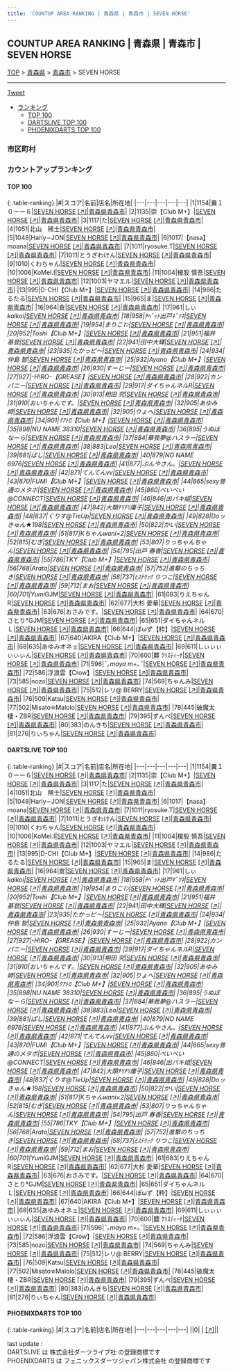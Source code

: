 ```yaml
---
title: 'COUNTUP AREA RANKING | 青森県 | 青森市 | SEVEN HORSE'
---
```

## COUNTUP AREA RANKING | 青森県 | 青森市 | SEVEN HORSE

[TOP](/darts/rank/) > [青森県](/darts/rank/青森県/) > [青森市](/darts/rank/青森県/青森市/) > SEVEN HORSE

___

<a href="https://twitter.com/share?ref_src=twsrc%5Etfw" data-text="COUNTUP AREA RANKING | 青森県青森市SEVEN HORSE" class="twitter-share-button" data-hashtags="DARTSLIVE,PHOENIXDARTS,darts,ダーツ" data-show-count="false">Tweet</a>

* [ランキング](#カウントアップランキング)
    * [TOP 100](#top-100)
    * [DARTSLIVE TOP 100](#dartslive-top-100)
    * [PHOENIXDARTS TOP 100](#phoenixdarts-top-100)

### 市区町村

<ul>

</ul>

### カウントアップランキング

#### TOP 100



{:.table-ranking}
|#|スコア|名前|店名|所在地|
|---|---|---|---|---|
|1|1154|<span class="rank-name-dl">糞１０ーー６</span>|<a href="/darts/rank/shops/f963892b8974731b0d9b047a20a7ba1e.html">SEVEN HORSE</a> <a href="https://search.dartslive.com/jp/shop/f963892b8974731b0d9b047a20a7ba1e">[↗]</a>|<a href="/darts/rank/青森県/青森市">青森県青森市</a>|
|2|1135|<span class="rank-name-dl">崇【Club M+】</span>|<a href="/darts/rank/shops/f963892b8974731b0d9b047a20a7ba1e.html">SEVEN HORSE</a> <a href="https://search.dartslive.com/jp/shop/f963892b8974731b0d9b047a20a7ba1e">[↗]</a>|<a href="/darts/rank/青森県/青森市">青森県青森市</a>|
|3|1117|<span class="rank-name-dl">た</span>|<a href="/darts/rank/shops/f963892b8974731b0d9b047a20a7ba1e.html">SEVEN HORSE</a> <a href="https://search.dartslive.com/jp/shop/f963892b8974731b0d9b047a20a7ba1e">[↗]</a>|<a href="/darts/rank/青森県/青森市">青森県青森市</a>|
|4|1051|<span class="rank-name-dl">北山　稀士</span>|<a href="/darts/rank/shops/f963892b8974731b0d9b047a20a7ba1e.html">SEVEN HORSE</a> <a href="https://search.dartslive.com/jp/shop/f963892b8974731b0d9b047a20a7ba1e">[↗]</a>|<a href="/darts/rank/青森県/青森市">青森県青森市</a>|
|5|1048|<span class="rank-name-dl">Harly∽JON</span>|<a href="/darts/rank/shops/f963892b8974731b0d9b047a20a7ba1e.html">SEVEN HORSE</a> <a href="https://search.dartslive.com/jp/shop/f963892b8974731b0d9b047a20a7ba1e">[↗]</a>|<a href="/darts/rank/青森県/青森市">青森県青森市</a>|
|6|1017|<span class="rank-name-dl">【nasa】moana</span>|<a href="/darts/rank/shops/f963892b8974731b0d9b047a20a7ba1e.html">SEVEN HORSE</a> <a href="https://search.dartslive.com/jp/shop/f963892b8974731b0d9b047a20a7ba1e">[↗]</a>|<a href="/darts/rank/青森県/青森市">青森県青森市</a>|
|7|1011|<span class="rank-name-dl">ryosuke.T</span>|<a href="/darts/rank/shops/f963892b8974731b0d9b047a20a7ba1e.html">SEVEN HORSE</a> <a href="https://search.dartslive.com/jp/shop/f963892b8974731b0d9b047a20a7ba1e">[↗]</a>|<a href="/darts/rank/青森県/青森市">青森県青森市</a>|
|7|1011|<span class="rank-name-dl">とうざわけん</span>|<a href="/darts/rank/shops/f963892b8974731b0d9b047a20a7ba1e.html">SEVEN HORSE</a> <a href="https://search.dartslive.com/jp/shop/f963892b8974731b0d9b047a20a7ba1e">[↗]</a>|<a href="/darts/rank/青森県/青森市">青森県青森市</a>|
|9|1010|<span class="rank-name-dl">くわちゃん</span>|<a href="/darts/rank/shops/f963892b8974731b0d9b047a20a7ba1e.html">SEVEN HORSE</a> <a href="https://search.dartslive.com/jp/shop/f963892b8974731b0d9b047a20a7ba1e">[↗]</a>|<a href="/darts/rank/青森県/青森市">青森県青森市</a>|
|10|1006|<span class="rank-name-dl">KoMeI.I</span>|<a href="/darts/rank/shops/f963892b8974731b0d9b047a20a7ba1e.html">SEVEN HORSE</a> <a href="https://search.dartslive.com/jp/shop/f963892b8974731b0d9b047a20a7ba1e">[↗]</a>|<a href="/darts/rank/青森県/青森市">青森県青森市</a>|
|11|1004|<span class="rank-name-dl">榎股 慎吾</span>|<a href="/darts/rank/shops/f963892b8974731b0d9b047a20a7ba1e.html">SEVEN HORSE</a> <a href="https://search.dartslive.com/jp/shop/f963892b8974731b0d9b047a20a7ba1e">[↗]</a>|<a href="/darts/rank/青森県/青森市">青森県青森市</a>|
|12|1003|<span class="rank-name-dl">ヤマエル</span>|<a href="/darts/rank/shops/f963892b8974731b0d9b047a20a7ba1e.html">SEVEN HORSE</a> <a href="https://search.dartslive.com/jp/shop/f963892b8974731b0d9b047a20a7ba1e">[↗]</a>|<a href="/darts/rank/青森県/青森市">青森県青森市</a>|
|13|995|<span class="rank-name-dl">D-CHI【Club M+】</span>|<a href="/darts/rank/shops/f963892b8974731b0d9b047a20a7ba1e.html">SEVEN HORSE</a> <a href="https://search.dartslive.com/jp/shop/f963892b8974731b0d9b047a20a7ba1e">[↗]</a>|<a href="/darts/rank/青森県/青森市">青森県青森市</a>|
|14|986|<span class="rank-name-dl">たるたる</span>|<a href="/darts/rank/shops/f963892b8974731b0d9b047a20a7ba1e.html">SEVEN HORSE</a> <a href="https://search.dartslive.com/jp/shop/f963892b8974731b0d9b047a20a7ba1e">[↗]</a>|<a href="/darts/rank/青森県/青森市">青森県青森市</a>|
|15|965|<span class="rank-name-dl">ま</span>|<a href="/darts/rank/shops/f963892b8974731b0d9b047a20a7ba1e.html">SEVEN HORSE</a> <a href="https://search.dartslive.com/jp/shop/f963892b8974731b0d9b047a20a7ba1e">[↗]</a>|<a href="/darts/rank/青森県/青森市">青森県青森市</a>|
|16|964|<span class="rank-name-dl">倉</span>|<a href="/darts/rank/shops/f963892b8974731b0d9b047a20a7ba1e.html">SEVEN HORSE</a> <a href="https://search.dartslive.com/jp/shop/f963892b8974731b0d9b047a20a7ba1e">[↗]</a>|<a href="/darts/rank/青森県/青森市">青森県青森市</a>|
|17|961|<span class="rank-name-dl">しぃ*kaikoi</span>|<a href="/darts/rank/shops/f963892b8974731b0d9b047a20a7ba1e.html">SEVEN HORSE</a> <a href="https://search.dartslive.com/jp/shop/f963892b8974731b0d9b047a20a7ba1e">[↗]</a>|<a href="/darts/rank/青森県/青森市">青森県青森市</a>|
|18|958|<span class="rank-name-dl">ﾁﾍﾞｯﾄ出戸ｷﾞﾂﾈ</span>|<a href="/darts/rank/shops/f963892b8974731b0d9b047a20a7ba1e.html">SEVEN HORSE</a> <a href="https://search.dartslive.com/jp/shop/f963892b8974731b0d9b047a20a7ba1e">[↗]</a>|<a href="/darts/rank/青森県/青森市">青森県青森市</a>|
|19|954|<span class="rank-name-dl">まりこﾏﾝ</span>|<a href="/darts/rank/shops/f963892b8974731b0d9b047a20a7ba1e.html">SEVEN HORSE</a> <a href="https://search.dartslive.com/jp/shop/f963892b8974731b0d9b047a20a7ba1e">[↗]</a>|<a href="/darts/rank/青森県/青森市">青森県青森市</a>|
|20|952|<span class="rank-name-dl">Toshi【Club M+】</span>|<a href="/darts/rank/shops/f963892b8974731b0d9b047a20a7ba1e.html">SEVEN HORSE</a> <a href="https://search.dartslive.com/jp/shop/f963892b8974731b0d9b047a20a7ba1e">[↗]</a>|<a href="/darts/rank/青森県/青森市">青森県青森市</a>|
|21|951|<span class="rank-name-dl">福井　基登</span>|<a href="/darts/rank/shops/f963892b8974731b0d9b047a20a7ba1e.html">SEVEN HORSE</a> <a href="https://search.dartslive.com/jp/shop/f963892b8974731b0d9b047a20a7ba1e">[↗]</a>|<a href="/darts/rank/青森県/青森市">青森県青森市</a>|
|22|941|<span class="rank-name-dl">田中大輝</span>|<a href="/darts/rank/shops/f963892b8974731b0d9b047a20a7ba1e.html">SEVEN HORSE</a> <a href="https://search.dartslive.com/jp/shop/f963892b8974731b0d9b047a20a7ba1e">[↗]</a>|<a href="/darts/rank/青森県/青森市">青森県青森市</a>|
|23|935|<span class="rank-name-dl">たかっピ～</span>|<a href="/darts/rank/shops/f963892b8974731b0d9b047a20a7ba1e.html">SEVEN HORSE</a> <a href="https://search.dartslive.com/jp/shop/f963892b8974731b0d9b047a20a7ba1e">[↗]</a>|<a href="/darts/rank/青森県/青森市">青森県青森市</a>|
|24|934|<span class="rank-name-dl">仲島 智</span>|<a href="/darts/rank/shops/f963892b8974731b0d9b047a20a7ba1e.html">SEVEN HORSE</a> <a href="https://search.dartslive.com/jp/shop/f963892b8974731b0d9b047a20a7ba1e">[↗]</a>|<a href="/darts/rank/青森県/青森市">青森県青森市</a>|
|25|932|<span class="rank-name-dl">Ayano【Club M+】</span>|<a href="/darts/rank/shops/f963892b8974731b0d9b047a20a7ba1e.html">SEVEN HORSE</a> <a href="https://search.dartslive.com/jp/shop/f963892b8974731b0d9b047a20a7ba1e">[↗]</a>|<a href="/darts/rank/青森県/青森市">青森県青森市</a>|
|26|930|<span class="rank-name-dl">すーじー</span>|<a href="/darts/rank/shops/f963892b8974731b0d9b047a20a7ba1e.html">SEVEN HORSE</a> <a href="https://search.dartslive.com/jp/shop/f963892b8974731b0d9b047a20a7ba1e">[↗]</a>|<a href="/darts/rank/青森県/青森市">青森県青森市</a>|
|27|927|<span class="rank-name-dl">-H!RO-【GREASE】</span>|<a href="/darts/rank/shops/f963892b8974731b0d9b047a20a7ba1e.html">SEVEN HORSE</a> <a href="https://search.dartslive.com/jp/shop/f963892b8974731b0d9b047a20a7ba1e">[↗]</a>|<a href="/darts/rank/青森県/青森市">青森県青森市</a>|
|28|922|<span class="rank-name-dl">カンパニー</span>|<a href="/darts/rank/shops/f963892b8974731b0d9b047a20a7ba1e.html">SEVEN HORSE</a> <a href="https://search.dartslive.com/jp/shop/f963892b8974731b0d9b047a20a7ba1e">[↗]</a>|<a href="/darts/rank/青森県/青森市">青森県青森市</a>|
|29|917|<span class="rank-name-dl">ダイちゃんネルR</span>|<a href="/darts/rank/shops/f963892b8974731b0d9b047a20a7ba1e.html">SEVEN HORSE</a> <a href="https://search.dartslive.com/jp/shop/f963892b8974731b0d9b047a20a7ba1e">[↗]</a>|<a href="/darts/rank/青森県/青森市">青森県青森市</a>|
|30|913|<span class="rank-name-dl">相田 究</span>|<a href="/darts/rank/shops/f963892b8974731b0d9b047a20a7ba1e.html">SEVEN HORSE</a> <a href="https://search.dartslive.com/jp/shop/f963892b8974731b0d9b047a20a7ba1e">[↗]</a>|<a href="/darts/rank/青森県/青森市">青森県青森市</a>|
|31|910|<span class="rank-name-dl">おいちゃんです。</span>|<a href="/darts/rank/shops/f963892b8974731b0d9b047a20a7ba1e.html">SEVEN HORSE</a> <a href="https://search.dartslive.com/jp/shop/f963892b8974731b0d9b047a20a7ba1e">[↗]</a>|<a href="/darts/rank/青森県/青森市">青森県青森市</a>|
|32|905|<span class="rank-name-dl">あゆみ姉</span>|<a href="/darts/rank/shops/f963892b8974731b0d9b047a20a7ba1e.html">SEVEN HORSE</a> <a href="https://search.dartslive.com/jp/shop/f963892b8974731b0d9b047a20a7ba1e">[↗]</a>|<a href="/darts/rank/青森県/青森市">青森県青森市</a>|
|32|905|<span class="rank-name-dl">りょへ</span>|<a href="/darts/rank/shops/f963892b8974731b0d9b047a20a7ba1e.html">SEVEN HORSE</a> <a href="https://search.dartslive.com/jp/shop/f963892b8974731b0d9b047a20a7ba1e">[↗]</a>|<a href="/darts/rank/青森県/青森市">青森県青森市</a>|
|34|901|<span class="rank-name-dl">ｸｱﾄﾛ【Club M+】</span>|<a href="/darts/rank/shops/f963892b8974731b0d9b047a20a7ba1e.html">SEVEN HORSE</a> <a href="https://search.dartslive.com/jp/shop/f963892b8974731b0d9b047a20a7ba1e">[↗]</a>|<a href="/darts/rank/青森県/青森市">青森県青森市</a>|
|35|898|<span class="rank-name-dl">NU NAME 38310</span>|<a href="/darts/rank/shops/f963892b8974731b0d9b047a20a7ba1e.html">SEVEN HORSE</a> <a href="https://search.dartslive.com/jp/shop/f963892b8974731b0d9b047a20a7ba1e">[↗]</a>|<a href="/darts/rank/青森県/青森市">青森県青森市</a>|
|36|895|<span class="rank-name-dl">うぬぼなーら</span>|<a href="/darts/rank/shops/f963892b8974731b0d9b047a20a7ba1e.html">SEVEN HORSE</a> <a href="https://search.dartslive.com/jp/shop/f963892b8974731b0d9b047a20a7ba1e">[↗]</a>|<a href="/darts/rank/青森県/青森市">青森県青森市</a>|
|37|884|<span class="rank-name-dl">華我夢@ハスラー</span>|<a href="/darts/rank/shops/f963892b8974731b0d9b047a20a7ba1e.html">SEVEN HORSE</a> <a href="https://search.dartslive.com/jp/shop/f963892b8974731b0d9b047a20a7ba1e">[↗]</a>|<a href="/darts/rank/青森県/青森市">青森県青森市</a>|
|38|883|<span class="rank-name-dl">Leo</span>|<a href="/darts/rank/shops/f963892b8974731b0d9b047a20a7ba1e.html">SEVEN HORSE</a> <a href="https://search.dartslive.com/jp/shop/f963892b8974731b0d9b047a20a7ba1e">[↗]</a>|<a href="/darts/rank/青森県/青森市">青森県青森市</a>|
|39|881|<span class="rank-name-dl">ばし</span>|<a href="/darts/rank/shops/f963892b8974731b0d9b047a20a7ba1e.html">SEVEN HORSE</a> <a href="https://search.dartslive.com/jp/shop/f963892b8974731b0d9b047a20a7ba1e">[↗]</a>|<a href="/darts/rank/青森県/青森市">青森県青森市</a>|
|40|879|<span class="rank-name-dl">NO NAME 6976</span>|<a href="/darts/rank/shops/f963892b8974731b0d9b047a20a7ba1e.html">SEVEN HORSE</a> <a href="https://search.dartslive.com/jp/shop/f963892b8974731b0d9b047a20a7ba1e">[↗]</a>|<a href="/darts/rank/青森県/青森市">青森県青森市</a>|
|41|877|<span class="rank-name-dl">ぶんやさん。</span>|<a href="/darts/rank/shops/f963892b8974731b0d9b047a20a7ba1e.html">SEVEN HORSE</a> <a href="https://search.dartslive.com/jp/shop/f963892b8974731b0d9b047a20a7ba1e">[↗]</a>|<a href="/darts/rank/青森県/青森市">青森県青森市</a>|
|42|871|<span class="rank-name-dl">てんてんvv</span>|<a href="/darts/rank/shops/f963892b8974731b0d9b047a20a7ba1e.html">SEVEN HORSE</a> <a href="https://search.dartslive.com/jp/shop/f963892b8974731b0d9b047a20a7ba1e">[↗]</a>|<a href="/darts/rank/青森県/青森市">青森県青森市</a>|
|43|870|<span class="rank-name-dl">FUMI【Club M+】</span>|<a href="/darts/rank/shops/f963892b8974731b0d9b047a20a7ba1e.html">SEVEN HORSE</a> <a href="https://search.dartslive.com/jp/shop/f963892b8974731b0d9b047a20a7ba1e">[↗]</a>|<a href="/darts/rank/青森県/青森市">青森県青森市</a>|
|44|865|<span class="rank-name-dl">sexy普通のメタボ</span>|<a href="/darts/rank/shops/f963892b8974731b0d9b047a20a7ba1e.html">SEVEN HORSE</a> <a href="https://search.dartslive.com/jp/shop/f963892b8974731b0d9b047a20a7ba1e">[↗]</a>|<a href="/darts/rank/青森県/青森市">青森県青森市</a>|
|45|860|<span class="rank-name-dl">ぺいぺい@CONNECT</span>|<a href="/darts/rank/shops/f963892b8974731b0d9b047a20a7ba1e.html">SEVEN HORSE</a> <a href="https://search.dartslive.com/jp/shop/f963892b8974731b0d9b047a20a7ba1e">[↗]</a>|<a href="/darts/rank/青森県/青森市">青森県青森市</a>|
|46|846|<span class="rank-name-dl">出バキ姐</span>|<a href="/darts/rank/shops/f963892b8974731b0d9b047a20a7ba1e.html">SEVEN HORSE</a> <a href="https://search.dartslive.com/jp/shop/f963892b8974731b0d9b047a20a7ba1e">[↗]</a>|<a href="/darts/rank/青森県/青森市">青森県青森市</a>|
|47|842|<span class="rank-name-dl">大類ﾁﾘﾁﾘ庸子</span>|<a href="/darts/rank/shops/f963892b8974731b0d9b047a20a7ba1e.html">SEVEN HORSE</a> <a href="https://search.dartslive.com/jp/shop/f963892b8974731b0d9b047a20a7ba1e">[↗]</a>|<a href="/darts/rank/青森県/青森市">青森県青森市</a>|
|48|837|<span class="rank-name-dl">くりす@TieUp</span>|<a href="/darts/rank/shops/f963892b8974731b0d9b047a20a7ba1e.html">SEVEN HORSE</a> <a href="https://search.dartslive.com/jp/shop/f963892b8974731b0d9b047a20a7ba1e">[↗]</a>|<a href="/darts/rank/青森県/青森市">青森県青森市</a>|
|49|828|<span class="rank-name-dl">Doッきゅん★198</span>|<a href="/darts/rank/shops/f963892b8974731b0d9b047a20a7ba1e.html">SEVEN HORSE</a> <a href="https://search.dartslive.com/jp/shop/f963892b8974731b0d9b047a20a7ba1e">[↗]</a>|<a href="/darts/rank/青森県/青森市">青森県青森市</a>|
|50|822|<span class="rank-name-dl">かい</span>|<a href="/darts/rank/shops/f963892b8974731b0d9b047a20a7ba1e.html">SEVEN HORSE</a> <a href="https://search.dartslive.com/jp/shop/f963892b8974731b0d9b047a20a7ba1e">[↗]</a>|<a href="/darts/rank/青森県/青森市">青森県青森市</a>|
|51|817|<span class="rank-name-dl">Kちゃんwani×2</span>|<a href="/darts/rank/shops/f963892b8974731b0d9b047a20a7ba1e.html">SEVEN HORSE</a> <a href="https://search.dartslive.com/jp/shop/f963892b8974731b0d9b047a20a7ba1e">[↗]</a>|<a href="/darts/rank/青森県/青森市">青森県青森市</a>|
|52|815|<span class="rank-name-dl">むぎ</span>|<a href="/darts/rank/shops/f963892b8974731b0d9b047a20a7ba1e.html">SEVEN HORSE</a> <a href="https://search.dartslive.com/jp/shop/f963892b8974731b0d9b047a20a7ba1e">[↗]</a>|<a href="/darts/rank/青森県/青森市">青森県青森市</a>|
|53|807|<span class="rank-name-dl">りっちゃんちゃん</span>|<a href="/darts/rank/shops/f963892b8974731b0d9b047a20a7ba1e.html">SEVEN HORSE</a> <a href="https://search.dartslive.com/jp/shop/f963892b8974731b0d9b047a20a7ba1e">[↗]</a>|<a href="/darts/rank/青森県/青森市">青森県青森市</a>|
|54|795|<span class="rank-name-dl">出戸 春香</span>|<a href="/darts/rank/shops/f963892b8974731b0d9b047a20a7ba1e.html">SEVEN HORSE</a> <a href="https://search.dartslive.com/jp/shop/f963892b8974731b0d9b047a20a7ba1e">[↗]</a>|<a href="/darts/rank/青森県/青森市">青森県青森市</a>|
|55|786|<span class="rank-name-dl">TKY【Club M+】</span>|<a href="/darts/rank/shops/f963892b8974731b0d9b047a20a7ba1e.html">SEVEN HORSE</a> <a href="https://search.dartslive.com/jp/shop/f963892b8974731b0d9b047a20a7ba1e">[↗]</a>|<a href="/darts/rank/青森県/青森市">青森県青森市</a>|
|56|768|<span class="rank-name-dl">Arata</span>|<a href="/darts/rank/shops/f963892b8974731b0d9b047a20a7ba1e.html">SEVEN HORSE</a> <a href="https://search.dartslive.com/jp/shop/f963892b8974731b0d9b047a20a7ba1e">[↗]</a>|<a href="/darts/rank/青森県/青森市">青森県青森市</a>|
|57|752|<span class="rank-name-dl">進撃のちっちき</span>|<a href="/darts/rank/shops/f963892b8974731b0d9b047a20a7ba1e.html">SEVEN HORSE</a> <a href="https://search.dartslive.com/jp/shop/f963892b8974731b0d9b047a20a7ba1e">[↗]</a>|<a href="/darts/rank/青森県/青森市">青森県青森市</a>|
|58|737|<span class="rank-name-dl">ﾋｽﾃﾘｯｸ りつこ</span>|<a href="/darts/rank/shops/f963892b8974731b0d9b047a20a7ba1e.html">SEVEN HORSE</a> <a href="https://search.dartslive.com/jp/shop/f963892b8974731b0d9b047a20a7ba1e">[↗]</a>|<a href="/darts/rank/青森県/青森市">青森県青森市</a>|
|59|712|<span class="rank-name-dl">まお</span>|<a href="/darts/rank/shops/f963892b8974731b0d9b047a20a7ba1e.html">SEVEN HORSE</a> <a href="https://search.dartslive.com/jp/shop/f963892b8974731b0d9b047a20a7ba1e">[↗]</a>|<a href="/darts/rank/青森県/青森市">青森県青森市</a>|
|60|701|<span class="rank-name-dl">Yumi*GJM</span>|<a href="/darts/rank/shops/f963892b8974731b0d9b047a20a7ba1e.html">SEVEN HORSE</a> <a href="https://search.dartslive.com/jp/shop/f963892b8974731b0d9b047a20a7ba1e">[↗]</a>|<a href="/darts/rank/青森県/青森市">青森県青森市</a>|
|61|683|<span class="rank-name-dl">りえちゃんR</span>|<a href="/darts/rank/shops/f963892b8974731b0d9b047a20a7ba1e.html">SEVEN HORSE</a> <a href="https://search.dartslive.com/jp/shop/f963892b8974731b0d9b047a20a7ba1e">[↗]</a>|<a href="/darts/rank/青森県/青森市">青森県青森市</a>|
|62|677|<span class="rank-name-dl">大杉 愛華</span>|<a href="/darts/rank/shops/f963892b8974731b0d9b047a20a7ba1e.html">SEVEN HORSE</a> <a href="https://search.dartslive.com/jp/shop/f963892b8974731b0d9b047a20a7ba1e">[↗]</a>|<a href="/darts/rank/青森県/青森市">青森県青森市</a>|
|63|676|<span class="rank-name-dl">おさみです。</span>|<a href="/darts/rank/shops/f963892b8974731b0d9b047a20a7ba1e.html">SEVEN HORSE</a> <a href="https://search.dartslive.com/jp/shop/f963892b8974731b0d9b047a20a7ba1e">[↗]</a>|<a href="/darts/rank/青森県/青森市">青森県青森市</a>|
|64|670|<span class="rank-name-dl">さとり*GJM</span>|<a href="/darts/rank/shops/f963892b8974731b0d9b047a20a7ba1e.html">SEVEN HORSE</a> <a href="https://search.dartslive.com/jp/shop/f963892b8974731b0d9b047a20a7ba1e">[↗]</a>|<a href="/darts/rank/青森県/青森市">青森県青森市</a>|
|65|651|<span class="rank-name-dl">ダイちゃんネルＬ</span>|<a href="/darts/rank/shops/f963892b8974731b0d9b047a20a7ba1e.html">SEVEN HORSE</a> <a href="https://search.dartslive.com/jp/shop/f963892b8974731b0d9b047a20a7ba1e">[↗]</a>|<a href="/darts/rank/青森県/青森市">青森県青森市</a>|
|66|644|<span class="rank-name-dl">ぼωず【粋】</span>|<a href="/darts/rank/shops/f963892b8974731b0d9b047a20a7ba1e.html">SEVEN HORSE</a> <a href="https://search.dartslive.com/jp/shop/f963892b8974731b0d9b047a20a7ba1e">[↗]</a>|<a href="/darts/rank/青森県/青森市">青森県青森市</a>|
|67|640|<span class="rank-name-dl">AKIRA【Club M+】</span>|<a href="/darts/rank/shops/f963892b8974731b0d9b047a20a7ba1e.html">SEVEN HORSE</a> <a href="https://search.dartslive.com/jp/shop/f963892b8974731b0d9b047a20a7ba1e">[↗]</a>|<a href="/darts/rank/青森県/青森市">青森県青森市</a>|
|68|635|<span class="rank-name-dl">あゆみオネェ</span>|<a href="/darts/rank/shops/f963892b8974731b0d9b047a20a7ba1e.html">SEVEN HORSE</a> <a href="https://search.dartslive.com/jp/shop/f963892b8974731b0d9b047a20a7ba1e">[↗]</a>|<a href="/darts/rank/青森県/青森市">青森県青森市</a>|
|69|611|<span class="rank-name-dl">しぃぃぃぃぃぃん</span>|<a href="/darts/rank/shops/f963892b8974731b0d9b047a20a7ba1e.html">SEVEN HORSE</a> <a href="https://search.dartslive.com/jp/shop/f963892b8974731b0d9b047a20a7ba1e">[↗]</a>|<a href="/darts/rank/青森県/青森市">青森県青森市</a>|
|70|600|<span class="rank-name-dl">麓 ｸﾘｽﾃｨｰﾅ</span>|<a href="/darts/rank/shops/f963892b8974731b0d9b047a20a7ba1e.html">SEVEN HORSE</a> <a href="https://search.dartslive.com/jp/shop/f963892b8974731b0d9b047a20a7ba1e">[↗]</a>|<a href="/darts/rank/青森県/青森市">青森県青森市</a>|
|71|596|<span class="rank-name-dl">*ﾟ｡maya m+｡ﾟ*</span>|<a href="/darts/rank/shops/f963892b8974731b0d9b047a20a7ba1e.html">SEVEN HORSE</a> <a href="https://search.dartslive.com/jp/shop/f963892b8974731b0d9b047a20a7ba1e">[↗]</a>|<a href="/darts/rank/青森県/青森市">青森県青森市</a>|
|72|586|<span class="rank-name-dl">浮浪雲【Crow】</span>|<a href="/darts/rank/shops/f963892b8974731b0d9b047a20a7ba1e.html">SEVEN HORSE</a> <a href="https://search.dartslive.com/jp/shop/f963892b8974731b0d9b047a20a7ba1e">[↗]</a>|<a href="/darts/rank/青森県/青森市">青森県青森市</a>|
|73|585|<span class="rank-name-dl">nozo</span>|<a href="/darts/rank/shops/f963892b8974731b0d9b047a20a7ba1e.html">SEVEN HORSE</a> <a href="https://search.dartslive.com/jp/shop/f963892b8974731b0d9b047a20a7ba1e">[↗]</a>|<a href="/darts/rank/青森県/青森市">青森県青森市</a>|
|74|569|<span class="rank-name-dl">ちゃんみ</span>|<a href="/darts/rank/shops/f963892b8974731b0d9b047a20a7ba1e.html">SEVEN HORSE</a> <a href="https://search.dartslive.com/jp/shop/f963892b8974731b0d9b047a20a7ba1e">[↗]</a>|<a href="/darts/rank/青森県/青森市">青森県青森市</a>|
|75|512|<span class="rank-name-dl">レリ@ BERRY</span>|<a href="/darts/rank/shops/f963892b8974731b0d9b047a20a7ba1e.html">SEVEN HORSE</a> <a href="https://search.dartslive.com/jp/shop/f963892b8974731b0d9b047a20a7ba1e">[↗]</a>|<a href="/darts/rank/青森県/青森市">青森県青森市</a>|
|76|509|<span class="rank-name-dl">Katsu</span>|<a href="/darts/rank/shops/f963892b8974731b0d9b047a20a7ba1e.html">SEVEN HORSE</a> <a href="https://search.dartslive.com/jp/shop/f963892b8974731b0d9b047a20a7ba1e">[↗]</a>|<a href="/darts/rank/青森県/青森市">青森県青森市</a>|
|77|502|<span class="rank-name-dl">Misato✮Malolo</span>|<a href="/darts/rank/shops/f963892b8974731b0d9b047a20a7ba1e.html">SEVEN HORSE</a> <a href="https://search.dartslive.com/jp/shop/f963892b8974731b0d9b047a20a7ba1e">[↗]</a>|<a href="/darts/rank/青森県/青森市">青森県青森市</a>|
|78|445|<span class="rank-name-dl">破魔太棲・ZBR</span>|<a href="/darts/rank/shops/f963892b8974731b0d9b047a20a7ba1e.html">SEVEN HORSE</a> <a href="https://search.dartslive.com/jp/shop/f963892b8974731b0d9b047a20a7ba1e">[↗]</a>|<a href="/darts/rank/青森県/青森市">青森県青森市</a>|
|79|395|<span class="rank-name-dl">ずんぺ</span>|<a href="/darts/rank/shops/f963892b8974731b0d9b047a20a7ba1e.html">SEVEN HORSE</a> <a href="https://search.dartslive.com/jp/shop/f963892b8974731b0d9b047a20a7ba1e">[↗]</a>|<a href="/darts/rank/青森県/青森市">青森県青森市</a>|
|80|383|<span class="rank-name-dl">のんきち</span>|<a href="/darts/rank/shops/f963892b8974731b0d9b047a20a7ba1e.html">SEVEN HORSE</a> <a href="https://search.dartslive.com/jp/shop/f963892b8974731b0d9b047a20a7ba1e">[↗]</a>|<a href="/darts/rank/青森県/青森市">青森県青森市</a>|
|81|276|<span class="rank-name-dl">りぃちゃん</span>|<a href="/darts/rank/shops/f963892b8974731b0d9b047a20a7ba1e.html">SEVEN HORSE</a> <a href="https://search.dartslive.com/jp/shop/f963892b8974731b0d9b047a20a7ba1e">[↗]</a>|<a href="/darts/rank/青森県/青森市">青森県青森市</a>|


#### DARTSLIVE TOP 100



{:.table-ranking}
|#|スコア|名前|店名|所在地|
|---|---|---|---|---|
|1|1154|<span class="rank-name-dl">糞１０ーー６</span>|<a href="/darts/rank/shops/f963892b8974731b0d9b047a20a7ba1e.html">SEVEN HORSE</a> <a href="https://search.dartslive.com/jp/shop/f963892b8974731b0d9b047a20a7ba1e">[↗]</a>|<a href="/darts/rank/青森県/青森市">青森県青森市</a>|
|2|1135|<span class="rank-name-dl">崇【Club M+】</span>|<a href="/darts/rank/shops/f963892b8974731b0d9b047a20a7ba1e.html">SEVEN HORSE</a> <a href="https://search.dartslive.com/jp/shop/f963892b8974731b0d9b047a20a7ba1e">[↗]</a>|<a href="/darts/rank/青森県/青森市">青森県青森市</a>|
|3|1117|<span class="rank-name-dl">た</span>|<a href="/darts/rank/shops/f963892b8974731b0d9b047a20a7ba1e.html">SEVEN HORSE</a> <a href="https://search.dartslive.com/jp/shop/f963892b8974731b0d9b047a20a7ba1e">[↗]</a>|<a href="/darts/rank/青森県/青森市">青森県青森市</a>|
|4|1051|<span class="rank-name-dl">北山　稀士</span>|<a href="/darts/rank/shops/f963892b8974731b0d9b047a20a7ba1e.html">SEVEN HORSE</a> <a href="https://search.dartslive.com/jp/shop/f963892b8974731b0d9b047a20a7ba1e">[↗]</a>|<a href="/darts/rank/青森県/青森市">青森県青森市</a>|
|5|1048|<span class="rank-name-dl">Harly∽JON</span>|<a href="/darts/rank/shops/f963892b8974731b0d9b047a20a7ba1e.html">SEVEN HORSE</a> <a href="https://search.dartslive.com/jp/shop/f963892b8974731b0d9b047a20a7ba1e">[↗]</a>|<a href="/darts/rank/青森県/青森市">青森県青森市</a>|
|6|1017|<span class="rank-name-dl">【nasa】moana</span>|<a href="/darts/rank/shops/f963892b8974731b0d9b047a20a7ba1e.html">SEVEN HORSE</a> <a href="https://search.dartslive.com/jp/shop/f963892b8974731b0d9b047a20a7ba1e">[↗]</a>|<a href="/darts/rank/青森県/青森市">青森県青森市</a>|
|7|1011|<span class="rank-name-dl">ryosuke.T</span>|<a href="/darts/rank/shops/f963892b8974731b0d9b047a20a7ba1e.html">SEVEN HORSE</a> <a href="https://search.dartslive.com/jp/shop/f963892b8974731b0d9b047a20a7ba1e">[↗]</a>|<a href="/darts/rank/青森県/青森市">青森県青森市</a>|
|7|1011|<span class="rank-name-dl">とうざわけん</span>|<a href="/darts/rank/shops/f963892b8974731b0d9b047a20a7ba1e.html">SEVEN HORSE</a> <a href="https://search.dartslive.com/jp/shop/f963892b8974731b0d9b047a20a7ba1e">[↗]</a>|<a href="/darts/rank/青森県/青森市">青森県青森市</a>|
|9|1010|<span class="rank-name-dl">くわちゃん</span>|<a href="/darts/rank/shops/f963892b8974731b0d9b047a20a7ba1e.html">SEVEN HORSE</a> <a href="https://search.dartslive.com/jp/shop/f963892b8974731b0d9b047a20a7ba1e">[↗]</a>|<a href="/darts/rank/青森県/青森市">青森県青森市</a>|
|10|1006|<span class="rank-name-dl">KoMeI.I</span>|<a href="/darts/rank/shops/f963892b8974731b0d9b047a20a7ba1e.html">SEVEN HORSE</a> <a href="https://search.dartslive.com/jp/shop/f963892b8974731b0d9b047a20a7ba1e">[↗]</a>|<a href="/darts/rank/青森県/青森市">青森県青森市</a>|
|11|1004|<span class="rank-name-dl">榎股 慎吾</span>|<a href="/darts/rank/shops/f963892b8974731b0d9b047a20a7ba1e.html">SEVEN HORSE</a> <a href="https://search.dartslive.com/jp/shop/f963892b8974731b0d9b047a20a7ba1e">[↗]</a>|<a href="/darts/rank/青森県/青森市">青森県青森市</a>|
|12|1003|<span class="rank-name-dl">ヤマエル</span>|<a href="/darts/rank/shops/f963892b8974731b0d9b047a20a7ba1e.html">SEVEN HORSE</a> <a href="https://search.dartslive.com/jp/shop/f963892b8974731b0d9b047a20a7ba1e">[↗]</a>|<a href="/darts/rank/青森県/青森市">青森県青森市</a>|
|13|995|<span class="rank-name-dl">D-CHI【Club M+】</span>|<a href="/darts/rank/shops/f963892b8974731b0d9b047a20a7ba1e.html">SEVEN HORSE</a> <a href="https://search.dartslive.com/jp/shop/f963892b8974731b0d9b047a20a7ba1e">[↗]</a>|<a href="/darts/rank/青森県/青森市">青森県青森市</a>|
|14|986|<span class="rank-name-dl">たるたる</span>|<a href="/darts/rank/shops/f963892b8974731b0d9b047a20a7ba1e.html">SEVEN HORSE</a> <a href="https://search.dartslive.com/jp/shop/f963892b8974731b0d9b047a20a7ba1e">[↗]</a>|<a href="/darts/rank/青森県/青森市">青森県青森市</a>|
|15|965|<span class="rank-name-dl">ま</span>|<a href="/darts/rank/shops/f963892b8974731b0d9b047a20a7ba1e.html">SEVEN HORSE</a> <a href="https://search.dartslive.com/jp/shop/f963892b8974731b0d9b047a20a7ba1e">[↗]</a>|<a href="/darts/rank/青森県/青森市">青森県青森市</a>|
|16|964|<span class="rank-name-dl">倉</span>|<a href="/darts/rank/shops/f963892b8974731b0d9b047a20a7ba1e.html">SEVEN HORSE</a> <a href="https://search.dartslive.com/jp/shop/f963892b8974731b0d9b047a20a7ba1e">[↗]</a>|<a href="/darts/rank/青森県/青森市">青森県青森市</a>|
|17|961|<span class="rank-name-dl">しぃ*kaikoi</span>|<a href="/darts/rank/shops/f963892b8974731b0d9b047a20a7ba1e.html">SEVEN HORSE</a> <a href="https://search.dartslive.com/jp/shop/f963892b8974731b0d9b047a20a7ba1e">[↗]</a>|<a href="/darts/rank/青森県/青森市">青森県青森市</a>|
|18|958|<span class="rank-name-dl">ﾁﾍﾞｯﾄ出戸ｷﾞﾂﾈ</span>|<a href="/darts/rank/shops/f963892b8974731b0d9b047a20a7ba1e.html">SEVEN HORSE</a> <a href="https://search.dartslive.com/jp/shop/f963892b8974731b0d9b047a20a7ba1e">[↗]</a>|<a href="/darts/rank/青森県/青森市">青森県青森市</a>|
|19|954|<span class="rank-name-dl">まりこﾏﾝ</span>|<a href="/darts/rank/shops/f963892b8974731b0d9b047a20a7ba1e.html">SEVEN HORSE</a> <a href="https://search.dartslive.com/jp/shop/f963892b8974731b0d9b047a20a7ba1e">[↗]</a>|<a href="/darts/rank/青森県/青森市">青森県青森市</a>|
|20|952|<span class="rank-name-dl">Toshi【Club M+】</span>|<a href="/darts/rank/shops/f963892b8974731b0d9b047a20a7ba1e.html">SEVEN HORSE</a> <a href="https://search.dartslive.com/jp/shop/f963892b8974731b0d9b047a20a7ba1e">[↗]</a>|<a href="/darts/rank/青森県/青森市">青森県青森市</a>|
|21|951|<span class="rank-name-dl">福井　基登</span>|<a href="/darts/rank/shops/f963892b8974731b0d9b047a20a7ba1e.html">SEVEN HORSE</a> <a href="https://search.dartslive.com/jp/shop/f963892b8974731b0d9b047a20a7ba1e">[↗]</a>|<a href="/darts/rank/青森県/青森市">青森県青森市</a>|
|22|941|<span class="rank-name-dl">田中大輝</span>|<a href="/darts/rank/shops/f963892b8974731b0d9b047a20a7ba1e.html">SEVEN HORSE</a> <a href="https://search.dartslive.com/jp/shop/f963892b8974731b0d9b047a20a7ba1e">[↗]</a>|<a href="/darts/rank/青森県/青森市">青森県青森市</a>|
|23|935|<span class="rank-name-dl">たかっピ～</span>|<a href="/darts/rank/shops/f963892b8974731b0d9b047a20a7ba1e.html">SEVEN HORSE</a> <a href="https://search.dartslive.com/jp/shop/f963892b8974731b0d9b047a20a7ba1e">[↗]</a>|<a href="/darts/rank/青森県/青森市">青森県青森市</a>|
|24|934|<span class="rank-name-dl">仲島 智</span>|<a href="/darts/rank/shops/f963892b8974731b0d9b047a20a7ba1e.html">SEVEN HORSE</a> <a href="https://search.dartslive.com/jp/shop/f963892b8974731b0d9b047a20a7ba1e">[↗]</a>|<a href="/darts/rank/青森県/青森市">青森県青森市</a>|
|25|932|<span class="rank-name-dl">Ayano【Club M+】</span>|<a href="/darts/rank/shops/f963892b8974731b0d9b047a20a7ba1e.html">SEVEN HORSE</a> <a href="https://search.dartslive.com/jp/shop/f963892b8974731b0d9b047a20a7ba1e">[↗]</a>|<a href="/darts/rank/青森県/青森市">青森県青森市</a>|
|26|930|<span class="rank-name-dl">すーじー</span>|<a href="/darts/rank/shops/f963892b8974731b0d9b047a20a7ba1e.html">SEVEN HORSE</a> <a href="https://search.dartslive.com/jp/shop/f963892b8974731b0d9b047a20a7ba1e">[↗]</a>|<a href="/darts/rank/青森県/青森市">青森県青森市</a>|
|27|927|<span class="rank-name-dl">-H!RO-【GREASE】</span>|<a href="/darts/rank/shops/f963892b8974731b0d9b047a20a7ba1e.html">SEVEN HORSE</a> <a href="https://search.dartslive.com/jp/shop/f963892b8974731b0d9b047a20a7ba1e">[↗]</a>|<a href="/darts/rank/青森県/青森市">青森県青森市</a>|
|28|922|<span class="rank-name-dl">カンパニー</span>|<a href="/darts/rank/shops/f963892b8974731b0d9b047a20a7ba1e.html">SEVEN HORSE</a> <a href="https://search.dartslive.com/jp/shop/f963892b8974731b0d9b047a20a7ba1e">[↗]</a>|<a href="/darts/rank/青森県/青森市">青森県青森市</a>|
|29|917|<span class="rank-name-dl">ダイちゃんネルR</span>|<a href="/darts/rank/shops/f963892b8974731b0d9b047a20a7ba1e.html">SEVEN HORSE</a> <a href="https://search.dartslive.com/jp/shop/f963892b8974731b0d9b047a20a7ba1e">[↗]</a>|<a href="/darts/rank/青森県/青森市">青森県青森市</a>|
|30|913|<span class="rank-name-dl">相田 究</span>|<a href="/darts/rank/shops/f963892b8974731b0d9b047a20a7ba1e.html">SEVEN HORSE</a> <a href="https://search.dartslive.com/jp/shop/f963892b8974731b0d9b047a20a7ba1e">[↗]</a>|<a href="/darts/rank/青森県/青森市">青森県青森市</a>|
|31|910|<span class="rank-name-dl">おいちゃんです。</span>|<a href="/darts/rank/shops/f963892b8974731b0d9b047a20a7ba1e.html">SEVEN HORSE</a> <a href="https://search.dartslive.com/jp/shop/f963892b8974731b0d9b047a20a7ba1e">[↗]</a>|<a href="/darts/rank/青森県/青森市">青森県青森市</a>|
|32|905|<span class="rank-name-dl">あゆみ姉</span>|<a href="/darts/rank/shops/f963892b8974731b0d9b047a20a7ba1e.html">SEVEN HORSE</a> <a href="https://search.dartslive.com/jp/shop/f963892b8974731b0d9b047a20a7ba1e">[↗]</a>|<a href="/darts/rank/青森県/青森市">青森県青森市</a>|
|32|905|<span class="rank-name-dl">りょへ</span>|<a href="/darts/rank/shops/f963892b8974731b0d9b047a20a7ba1e.html">SEVEN HORSE</a> <a href="https://search.dartslive.com/jp/shop/f963892b8974731b0d9b047a20a7ba1e">[↗]</a>|<a href="/darts/rank/青森県/青森市">青森県青森市</a>|
|34|901|<span class="rank-name-dl">ｸｱﾄﾛ【Club M+】</span>|<a href="/darts/rank/shops/f963892b8974731b0d9b047a20a7ba1e.html">SEVEN HORSE</a> <a href="https://search.dartslive.com/jp/shop/f963892b8974731b0d9b047a20a7ba1e">[↗]</a>|<a href="/darts/rank/青森県/青森市">青森県青森市</a>|
|35|898|<span class="rank-name-dl">NU NAME 38310</span>|<a href="/darts/rank/shops/f963892b8974731b0d9b047a20a7ba1e.html">SEVEN HORSE</a> <a href="https://search.dartslive.com/jp/shop/f963892b8974731b0d9b047a20a7ba1e">[↗]</a>|<a href="/darts/rank/青森県/青森市">青森県青森市</a>|
|36|895|<span class="rank-name-dl">うぬぼなーら</span>|<a href="/darts/rank/shops/f963892b8974731b0d9b047a20a7ba1e.html">SEVEN HORSE</a> <a href="https://search.dartslive.com/jp/shop/f963892b8974731b0d9b047a20a7ba1e">[↗]</a>|<a href="/darts/rank/青森県/青森市">青森県青森市</a>|
|37|884|<span class="rank-name-dl">華我夢@ハスラー</span>|<a href="/darts/rank/shops/f963892b8974731b0d9b047a20a7ba1e.html">SEVEN HORSE</a> <a href="https://search.dartslive.com/jp/shop/f963892b8974731b0d9b047a20a7ba1e">[↗]</a>|<a href="/darts/rank/青森県/青森市">青森県青森市</a>|
|38|883|<span class="rank-name-dl">Leo</span>|<a href="/darts/rank/shops/f963892b8974731b0d9b047a20a7ba1e.html">SEVEN HORSE</a> <a href="https://search.dartslive.com/jp/shop/f963892b8974731b0d9b047a20a7ba1e">[↗]</a>|<a href="/darts/rank/青森県/青森市">青森県青森市</a>|
|39|881|<span class="rank-name-dl">ばし</span>|<a href="/darts/rank/shops/f963892b8974731b0d9b047a20a7ba1e.html">SEVEN HORSE</a> <a href="https://search.dartslive.com/jp/shop/f963892b8974731b0d9b047a20a7ba1e">[↗]</a>|<a href="/darts/rank/青森県/青森市">青森県青森市</a>|
|40|879|<span class="rank-name-dl">NO NAME 6976</span>|<a href="/darts/rank/shops/f963892b8974731b0d9b047a20a7ba1e.html">SEVEN HORSE</a> <a href="https://search.dartslive.com/jp/shop/f963892b8974731b0d9b047a20a7ba1e">[↗]</a>|<a href="/darts/rank/青森県/青森市">青森県青森市</a>|
|41|877|<span class="rank-name-dl">ぶんやさん。</span>|<a href="/darts/rank/shops/f963892b8974731b0d9b047a20a7ba1e.html">SEVEN HORSE</a> <a href="https://search.dartslive.com/jp/shop/f963892b8974731b0d9b047a20a7ba1e">[↗]</a>|<a href="/darts/rank/青森県/青森市">青森県青森市</a>|
|42|871|<span class="rank-name-dl">てんてんvv</span>|<a href="/darts/rank/shops/f963892b8974731b0d9b047a20a7ba1e.html">SEVEN HORSE</a> <a href="https://search.dartslive.com/jp/shop/f963892b8974731b0d9b047a20a7ba1e">[↗]</a>|<a href="/darts/rank/青森県/青森市">青森県青森市</a>|
|43|870|<span class="rank-name-dl">FUMI【Club M+】</span>|<a href="/darts/rank/shops/f963892b8974731b0d9b047a20a7ba1e.html">SEVEN HORSE</a> <a href="https://search.dartslive.com/jp/shop/f963892b8974731b0d9b047a20a7ba1e">[↗]</a>|<a href="/darts/rank/青森県/青森市">青森県青森市</a>|
|44|865|<span class="rank-name-dl">sexy普通のメタボ</span>|<a href="/darts/rank/shops/f963892b8974731b0d9b047a20a7ba1e.html">SEVEN HORSE</a> <a href="https://search.dartslive.com/jp/shop/f963892b8974731b0d9b047a20a7ba1e">[↗]</a>|<a href="/darts/rank/青森県/青森市">青森県青森市</a>|
|45|860|<span class="rank-name-dl">ぺいぺい@CONNECT</span>|<a href="/darts/rank/shops/f963892b8974731b0d9b047a20a7ba1e.html">SEVEN HORSE</a> <a href="https://search.dartslive.com/jp/shop/f963892b8974731b0d9b047a20a7ba1e">[↗]</a>|<a href="/darts/rank/青森県/青森市">青森県青森市</a>|
|46|846|<span class="rank-name-dl">出バキ姐</span>|<a href="/darts/rank/shops/f963892b8974731b0d9b047a20a7ba1e.html">SEVEN HORSE</a> <a href="https://search.dartslive.com/jp/shop/f963892b8974731b0d9b047a20a7ba1e">[↗]</a>|<a href="/darts/rank/青森県/青森市">青森県青森市</a>|
|47|842|<span class="rank-name-dl">大類ﾁﾘﾁﾘ庸子</span>|<a href="/darts/rank/shops/f963892b8974731b0d9b047a20a7ba1e.html">SEVEN HORSE</a> <a href="https://search.dartslive.com/jp/shop/f963892b8974731b0d9b047a20a7ba1e">[↗]</a>|<a href="/darts/rank/青森県/青森市">青森県青森市</a>|
|48|837|<span class="rank-name-dl">くりす@TieUp</span>|<a href="/darts/rank/shops/f963892b8974731b0d9b047a20a7ba1e.html">SEVEN HORSE</a> <a href="https://search.dartslive.com/jp/shop/f963892b8974731b0d9b047a20a7ba1e">[↗]</a>|<a href="/darts/rank/青森県/青森市">青森県青森市</a>|
|49|828|<span class="rank-name-dl">Doッきゅん★198</span>|<a href="/darts/rank/shops/f963892b8974731b0d9b047a20a7ba1e.html">SEVEN HORSE</a> <a href="https://search.dartslive.com/jp/shop/f963892b8974731b0d9b047a20a7ba1e">[↗]</a>|<a href="/darts/rank/青森県/青森市">青森県青森市</a>|
|50|822|<span class="rank-name-dl">かい</span>|<a href="/darts/rank/shops/f963892b8974731b0d9b047a20a7ba1e.html">SEVEN HORSE</a> <a href="https://search.dartslive.com/jp/shop/f963892b8974731b0d9b047a20a7ba1e">[↗]</a>|<a href="/darts/rank/青森県/青森市">青森県青森市</a>|
|51|817|<span class="rank-name-dl">Kちゃんwani×2</span>|<a href="/darts/rank/shops/f963892b8974731b0d9b047a20a7ba1e.html">SEVEN HORSE</a> <a href="https://search.dartslive.com/jp/shop/f963892b8974731b0d9b047a20a7ba1e">[↗]</a>|<a href="/darts/rank/青森県/青森市">青森県青森市</a>|
|52|815|<span class="rank-name-dl">むぎ</span>|<a href="/darts/rank/shops/f963892b8974731b0d9b047a20a7ba1e.html">SEVEN HORSE</a> <a href="https://search.dartslive.com/jp/shop/f963892b8974731b0d9b047a20a7ba1e">[↗]</a>|<a href="/darts/rank/青森県/青森市">青森県青森市</a>|
|53|807|<span class="rank-name-dl">りっちゃんちゃん</span>|<a href="/darts/rank/shops/f963892b8974731b0d9b047a20a7ba1e.html">SEVEN HORSE</a> <a href="https://search.dartslive.com/jp/shop/f963892b8974731b0d9b047a20a7ba1e">[↗]</a>|<a href="/darts/rank/青森県/青森市">青森県青森市</a>|
|54|795|<span class="rank-name-dl">出戸 春香</span>|<a href="/darts/rank/shops/f963892b8974731b0d9b047a20a7ba1e.html">SEVEN HORSE</a> <a href="https://search.dartslive.com/jp/shop/f963892b8974731b0d9b047a20a7ba1e">[↗]</a>|<a href="/darts/rank/青森県/青森市">青森県青森市</a>|
|55|786|<span class="rank-name-dl">TKY【Club M+】</span>|<a href="/darts/rank/shops/f963892b8974731b0d9b047a20a7ba1e.html">SEVEN HORSE</a> <a href="https://search.dartslive.com/jp/shop/f963892b8974731b0d9b047a20a7ba1e">[↗]</a>|<a href="/darts/rank/青森県/青森市">青森県青森市</a>|
|56|768|<span class="rank-name-dl">Arata</span>|<a href="/darts/rank/shops/f963892b8974731b0d9b047a20a7ba1e.html">SEVEN HORSE</a> <a href="https://search.dartslive.com/jp/shop/f963892b8974731b0d9b047a20a7ba1e">[↗]</a>|<a href="/darts/rank/青森県/青森市">青森県青森市</a>|
|57|752|<span class="rank-name-dl">進撃のちっちき</span>|<a href="/darts/rank/shops/f963892b8974731b0d9b047a20a7ba1e.html">SEVEN HORSE</a> <a href="https://search.dartslive.com/jp/shop/f963892b8974731b0d9b047a20a7ba1e">[↗]</a>|<a href="/darts/rank/青森県/青森市">青森県青森市</a>|
|58|737|<span class="rank-name-dl">ﾋｽﾃﾘｯｸ りつこ</span>|<a href="/darts/rank/shops/f963892b8974731b0d9b047a20a7ba1e.html">SEVEN HORSE</a> <a href="https://search.dartslive.com/jp/shop/f963892b8974731b0d9b047a20a7ba1e">[↗]</a>|<a href="/darts/rank/青森県/青森市">青森県青森市</a>|
|59|712|<span class="rank-name-dl">まお</span>|<a href="/darts/rank/shops/f963892b8974731b0d9b047a20a7ba1e.html">SEVEN HORSE</a> <a href="https://search.dartslive.com/jp/shop/f963892b8974731b0d9b047a20a7ba1e">[↗]</a>|<a href="/darts/rank/青森県/青森市">青森県青森市</a>|
|60|701|<span class="rank-name-dl">Yumi*GJM</span>|<a href="/darts/rank/shops/f963892b8974731b0d9b047a20a7ba1e.html">SEVEN HORSE</a> <a href="https://search.dartslive.com/jp/shop/f963892b8974731b0d9b047a20a7ba1e">[↗]</a>|<a href="/darts/rank/青森県/青森市">青森県青森市</a>|
|61|683|<span class="rank-name-dl">りえちゃんR</span>|<a href="/darts/rank/shops/f963892b8974731b0d9b047a20a7ba1e.html">SEVEN HORSE</a> <a href="https://search.dartslive.com/jp/shop/f963892b8974731b0d9b047a20a7ba1e">[↗]</a>|<a href="/darts/rank/青森県/青森市">青森県青森市</a>|
|62|677|<span class="rank-name-dl">大杉 愛華</span>|<a href="/darts/rank/shops/f963892b8974731b0d9b047a20a7ba1e.html">SEVEN HORSE</a> <a href="https://search.dartslive.com/jp/shop/f963892b8974731b0d9b047a20a7ba1e">[↗]</a>|<a href="/darts/rank/青森県/青森市">青森県青森市</a>|
|63|676|<span class="rank-name-dl">おさみです。</span>|<a href="/darts/rank/shops/f963892b8974731b0d9b047a20a7ba1e.html">SEVEN HORSE</a> <a href="https://search.dartslive.com/jp/shop/f963892b8974731b0d9b047a20a7ba1e">[↗]</a>|<a href="/darts/rank/青森県/青森市">青森県青森市</a>|
|64|670|<span class="rank-name-dl">さとり*GJM</span>|<a href="/darts/rank/shops/f963892b8974731b0d9b047a20a7ba1e.html">SEVEN HORSE</a> <a href="https://search.dartslive.com/jp/shop/f963892b8974731b0d9b047a20a7ba1e">[↗]</a>|<a href="/darts/rank/青森県/青森市">青森県青森市</a>|
|65|651|<span class="rank-name-dl">ダイちゃんネルＬ</span>|<a href="/darts/rank/shops/f963892b8974731b0d9b047a20a7ba1e.html">SEVEN HORSE</a> <a href="https://search.dartslive.com/jp/shop/f963892b8974731b0d9b047a20a7ba1e">[↗]</a>|<a href="/darts/rank/青森県/青森市">青森県青森市</a>|
|66|644|<span class="rank-name-dl">ぼωず【粋】</span>|<a href="/darts/rank/shops/f963892b8974731b0d9b047a20a7ba1e.html">SEVEN HORSE</a> <a href="https://search.dartslive.com/jp/shop/f963892b8974731b0d9b047a20a7ba1e">[↗]</a>|<a href="/darts/rank/青森県/青森市">青森県青森市</a>|
|67|640|<span class="rank-name-dl">AKIRA【Club M+】</span>|<a href="/darts/rank/shops/f963892b8974731b0d9b047a20a7ba1e.html">SEVEN HORSE</a> <a href="https://search.dartslive.com/jp/shop/f963892b8974731b0d9b047a20a7ba1e">[↗]</a>|<a href="/darts/rank/青森県/青森市">青森県青森市</a>|
|68|635|<span class="rank-name-dl">あゆみオネェ</span>|<a href="/darts/rank/shops/f963892b8974731b0d9b047a20a7ba1e.html">SEVEN HORSE</a> <a href="https://search.dartslive.com/jp/shop/f963892b8974731b0d9b047a20a7ba1e">[↗]</a>|<a href="/darts/rank/青森県/青森市">青森県青森市</a>|
|69|611|<span class="rank-name-dl">しぃぃぃぃぃぃん</span>|<a href="/darts/rank/shops/f963892b8974731b0d9b047a20a7ba1e.html">SEVEN HORSE</a> <a href="https://search.dartslive.com/jp/shop/f963892b8974731b0d9b047a20a7ba1e">[↗]</a>|<a href="/darts/rank/青森県/青森市">青森県青森市</a>|
|70|600|<span class="rank-name-dl">麓 ｸﾘｽﾃｨｰﾅ</span>|<a href="/darts/rank/shops/f963892b8974731b0d9b047a20a7ba1e.html">SEVEN HORSE</a> <a href="https://search.dartslive.com/jp/shop/f963892b8974731b0d9b047a20a7ba1e">[↗]</a>|<a href="/darts/rank/青森県/青森市">青森県青森市</a>|
|71|596|<span class="rank-name-dl">*ﾟ｡maya m+｡ﾟ*</span>|<a href="/darts/rank/shops/f963892b8974731b0d9b047a20a7ba1e.html">SEVEN HORSE</a> <a href="https://search.dartslive.com/jp/shop/f963892b8974731b0d9b047a20a7ba1e">[↗]</a>|<a href="/darts/rank/青森県/青森市">青森県青森市</a>|
|72|586|<span class="rank-name-dl">浮浪雲【Crow】</span>|<a href="/darts/rank/shops/f963892b8974731b0d9b047a20a7ba1e.html">SEVEN HORSE</a> <a href="https://search.dartslive.com/jp/shop/f963892b8974731b0d9b047a20a7ba1e">[↗]</a>|<a href="/darts/rank/青森県/青森市">青森県青森市</a>|
|73|585|<span class="rank-name-dl">nozo</span>|<a href="/darts/rank/shops/f963892b8974731b0d9b047a20a7ba1e.html">SEVEN HORSE</a> <a href="https://search.dartslive.com/jp/shop/f963892b8974731b0d9b047a20a7ba1e">[↗]</a>|<a href="/darts/rank/青森県/青森市">青森県青森市</a>|
|74|569|<span class="rank-name-dl">ちゃんみ</span>|<a href="/darts/rank/shops/f963892b8974731b0d9b047a20a7ba1e.html">SEVEN HORSE</a> <a href="https://search.dartslive.com/jp/shop/f963892b8974731b0d9b047a20a7ba1e">[↗]</a>|<a href="/darts/rank/青森県/青森市">青森県青森市</a>|
|75|512|<span class="rank-name-dl">レリ@ BERRY</span>|<a href="/darts/rank/shops/f963892b8974731b0d9b047a20a7ba1e.html">SEVEN HORSE</a> <a href="https://search.dartslive.com/jp/shop/f963892b8974731b0d9b047a20a7ba1e">[↗]</a>|<a href="/darts/rank/青森県/青森市">青森県青森市</a>|
|76|509|<span class="rank-name-dl">Katsu</span>|<a href="/darts/rank/shops/f963892b8974731b0d9b047a20a7ba1e.html">SEVEN HORSE</a> <a href="https://search.dartslive.com/jp/shop/f963892b8974731b0d9b047a20a7ba1e">[↗]</a>|<a href="/darts/rank/青森県/青森市">青森県青森市</a>|
|77|502|<span class="rank-name-dl">Misato✮Malolo</span>|<a href="/darts/rank/shops/f963892b8974731b0d9b047a20a7ba1e.html">SEVEN HORSE</a> <a href="https://search.dartslive.com/jp/shop/f963892b8974731b0d9b047a20a7ba1e">[↗]</a>|<a href="/darts/rank/青森県/青森市">青森県青森市</a>|
|78|445|<span class="rank-name-dl">破魔太棲・ZBR</span>|<a href="/darts/rank/shops/f963892b8974731b0d9b047a20a7ba1e.html">SEVEN HORSE</a> <a href="https://search.dartslive.com/jp/shop/f963892b8974731b0d9b047a20a7ba1e">[↗]</a>|<a href="/darts/rank/青森県/青森市">青森県青森市</a>|
|79|395|<span class="rank-name-dl">ずんぺ</span>|<a href="/darts/rank/shops/f963892b8974731b0d9b047a20a7ba1e.html">SEVEN HORSE</a> <a href="https://search.dartslive.com/jp/shop/f963892b8974731b0d9b047a20a7ba1e">[↗]</a>|<a href="/darts/rank/青森県/青森市">青森県青森市</a>|
|80|383|<span class="rank-name-dl">のんきち</span>|<a href="/darts/rank/shops/f963892b8974731b0d9b047a20a7ba1e.html">SEVEN HORSE</a> <a href="https://search.dartslive.com/jp/shop/f963892b8974731b0d9b047a20a7ba1e">[↗]</a>|<a href="/darts/rank/青森県/青森市">青森県青森市</a>|
|81|276|<span class="rank-name-dl">りぃちゃん</span>|<a href="/darts/rank/shops/f963892b8974731b0d9b047a20a7ba1e.html">SEVEN HORSE</a> <a href="https://search.dartslive.com/jp/shop/f963892b8974731b0d9b047a20a7ba1e">[↗]</a>|<a href="/darts/rank/青森県/青森市">青森県青森市</a>|


#### PHOENIXDARTS TOP 100



{:.table-ranking}
|#|スコア|名前|店名|所在地|
|---|---|---|---|---|
||0|<span class="rank-name-dl"> </span>|<a href="/darts/rank/shops/.html"></a> <a href="">[↗]</a>|<a href="/darts/rank//"></a>|


<div class="footer border-top border-gray-light mt-5 pt-3 text-right text-gray">
    last update : <span style="font-weight: italic" id="foot_last_modified"></span><br />
    DARTSLIVE は 株式会社ダーツライブ社 の登録商標です<br />
    PHOENIXDARTS は フェニックスダーツジャパン株式会社 の登録商標です<br />
</div>

<script src="https://cdnjs.cloudflare.com/ajax/libs/jquery.tablesorter/2.31.3/js/jquery.tablesorter.min.js" integrity="sha512-qzgd5cYSZcosqpzpn7zF2ZId8f/8CHmFKZ8j7mU4OUXTNRd5g+ZHBPsgKEwoqxCtdQvExE5LprwwPAgoicguNg==" crossorigin="anonymous" referrerpolicy="no-referrer"></script>
<link rel="stylesheet" href="https://cdnjs.cloudflare.com/ajax/libs/jquery.tablesorter/2.31.3/css/theme.default.min.css" integrity="sha512-wghhOJkjQX0Lh3NSWvNKeZ0ZpNn+SPVXX1Qyc9OCaogADktxrBiBdKGDoqVUOyhStvMBmJQ8ZdMHiR3wuEq8+w==" crossorigin="anonymous" referrerpolicy="no-referrer" />
<script>
$(function() {
    $(".table-ranking").tablesorter({sortList:[[0, 0]]});
    $("#foot_last_modified").text(formatDate(new Date(document.lastModified), 'yyyy-MM-dd HH:mm:ss'));
});
</script>

<script async src="https://platform.twitter.com/widgets.js" charset="utf-8"></script>